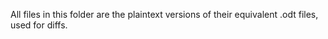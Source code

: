 All files in this folder are the plaintext versions of their equivalent .odt files, used for diffs.
